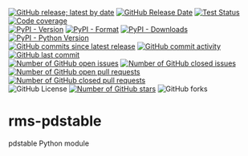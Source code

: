 [![GitHub release; latest by date](https://img.shields.io/github/v/release/SETI/rms-pdstable)](https://github.com/SETI/rms-pdstable/releases)
[![GitHub Release Date](https://img.shields.io/github/release-date/SETI/rms-pdstable)](https://github.com/SETI/rms-pdstable/releases)
[![Test Status](https://img.shields.io/github/actions/workflow/status/SETI/rms-pdstable/run-tests.yml?branch=main)](https://github.com/SETI/rms-pdstable/actions)
[![Code coverage](https://img.shields.io/codecov/c/github/SETI/rms-pdstable/main?logo=codecov)](https://codecov.io/gh/SETI/rms-pdstable)
<br />
[![PyPI - Version](https://img.shields.io/pypi/v/rms-pdstable)](https://pypi.org/project/rms-pdstable)
[![PyPI - Format](https://img.shields.io/pypi/format/rms-pdstable)](https://pypi.org/project/rms-pdstable)
[![PyPI - Downloads](https://img.shields.io/pypi/dm/rms-pdstable)](https://pypi.org/project/rms-pdstable)
[![PyPI - Python Version](https://img.shields.io/pypi/pyversions/rms-pdstable)](https://pypi.org/project/rms-pdstable)
<br />
[![GitHub commits since latest release](https://img.shields.io/github/commits-since/SETI/rms-pdstable/latest)](https://github.com/SETI/rms-pdstable/commits/main/)
[![GitHub commit activity](https://img.shields.io/github/commit-activity/m/SETI/rms-pdstable)](https://github.com/SETI/rms-pdstable/commits/main/)
[![GitHub last commit](https://img.shields.io/github/last-commit/SETI/rms-pdstable)](https://github.com/SETI/rms-pdstable/commits/main/)
<br />
[![Number of GitHub open issues](https://img.shields.io/github/issues-raw/SETI/rms-pdstable)](https://github.com/SETI/rms-pdstable/issues)
[![Number of GitHub closed issues](https://img.shields.io/github/issues-closed-raw/SETI/rms-pdstable)](https://github.com/SETI/rms-pdstable/issues)
[![Number of GitHub open pull requests](https://img.shields.io/github/issues-pr-raw/SETI/rms-pdstable)](https://github.com/SETI/rms-pdstable/pulls)
[![Number of GitHub closed pull requests](https://img.shields.io/github/issues-pr-closed-raw/SETI/rms-pdstable)](https://github.com/SETI/rms-pdstable/pulls)
<br />
![GitHub License](https://img.shields.io/github/license/SETI/rms-pdstable)
[![Number of GitHub stars](https://img.shields.io/github/stars/SETI/rms-pdstable)](https://github.com/SETI/rms-pdstable/stargazers)
![GitHub forks](https://img.shields.io/github/forks/SETI/rms-pdstable)

# rms-pdstable

pdstable Python module
